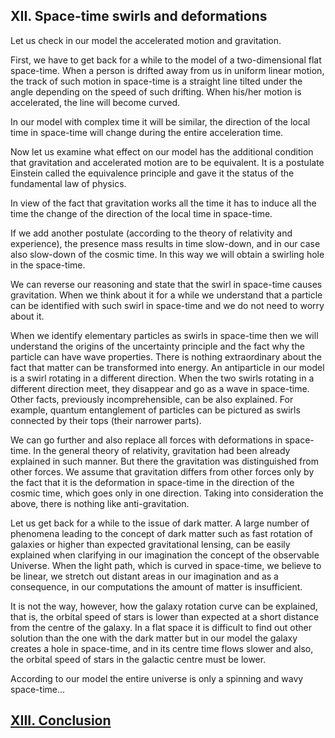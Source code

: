 ## XII. Space-time swirls and deformations

Let us check in our model the accelerated motion and gravitation.

First, we have to get back for a while to the model of a two-dimensional flat space-time. When a person is drifted away from us in uniform linear motion, the track of such motion in space-time is a straight line tilted under the angle depending on the speed of such drifting. When his/her motion is accelerated, the line will become curved.

In our model with complex time it will be similar, the direction of the local time in space-time will change during the entire acceleration time. 

Now let us examine what effect on our model has the additional condition that gravitation and accelerated motion are to be equivalent. It is a postulate Einstein  called the equivalence principle and gave it the status of the fundamental law of physics.

In view of the fact that gravitation works all the time it has to induce all the time the change of the direction of the local time in space-time.

If we add another postulate (according to the theory of relativity and experience), the presence mass results in time slow-down, and in our case also slow-down of the cosmic time. In this way we will obtain a swirling hole in the space-time.

We can reverse our reasoning and state that the swirl in space-time causes gravitation. When we think about it for a while we understand that a particle can be identified with such swirl in space-time and we do not need to worry about it.

When we identify elementary particles  as swirls in space-time then we will understand the origins of the uncertainty principle and the fact why the particle can have wave properties. There is nothing extraordinary about the fact that matter can be transformed into energy. An antiparticle in our model is a swirl rotating in a different direction. When the two swirls rotating in a different direction meet, they disappear and go as a wave in  space-time. Other facts, previously incomprehensible, can be also explained. For example, quantum entanglement of particles can be pictured as swirls connected by their tops (their narrower parts).

We can go further and also replace all forces with deformations in space-time. In the general theory of relativity, gravitation had been already explained in such manner. But there the gravitation was distinguished from other forces. We assume that gravitation differs from other forces only by the fact that it is the deformation in space-time in the direction of the cosmic time, which goes only in one direction.  Taking into consideration the above, there is nothing like anti-gravitation.

Let us get back for a while to the issue of dark matter. A large number of phenomena leading to the concept of dark matter such as fast rotation of galaxies or higher than expected gravitational lensing, can be easily explained when clarifying in our imagination the concept of the observable Universe. When the light path, which is curved in space-time, we believe to be linear, we stretch out distant areas in our imagination and as a consequence, in our computations the amount of matter is insufficient.

It is not the way, however, how the galaxy rotation curve can be explained, that is, the orbital speed of stars  is lower than expected at a short distance from the centre of the galaxy. In a flat space it is difficult to find out other solution than the one with the dark matter but in our model the galaxy creates a hole in space-time, and in its centre time flows slower and also, the orbital speed of stars in the galactic centre must be lower.

According to our model the entire universe is only a spinning and wavy space-time...

## [XIII. Conclusion](rozdzial13) 

